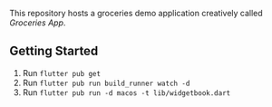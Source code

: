This repository hosts a groceries demo application creatively called _Groceries App_. 

## Getting Started

1. Run `flutter pub get`
2. Run `flutter pub run build_runner watch -d`
3. Run `flutter pub run -d macos -t lib/widgetbook.dart`


